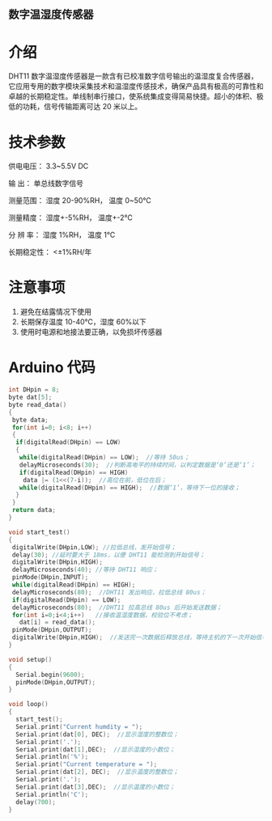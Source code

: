 ## 数字温湿度传感器



# 介绍

DHT11 数字温湿度传感器是一款含有已校准数字信号输出的温湿度复合传感器，它应用专用的数字模块采集技术和温湿度传感技术，确保产品具有极高的可靠性和卓越的长期稳定性。单线制串行接口，使系统集成变得简易快捷。超小的体积、极低的功耗，信号传输距离可达 20 米以上。

# 技术参数

供电电压： 3.3~5.5V DC

输 出： 单总线数字信号

测量范围： 湿度 20-90%RH， 温度 0~50℃

测量精度： 湿度+-5%RH， 温度+-2℃

分 辨 率： 湿度 1%RH， 温度 1℃

长期稳定性： &lt;±1%RH/年

# 注意事项

1. 避免在结露情况下使用
2. 长期保存温度 10-40℃，湿度 60%以下
3. 使用时电源和地接法要正确，以免损坏传感器

# Arduino 代码

```cpp
int DHpin = 8;
byte dat[5];
byte read_data() 
{ 
 byte data; 
 for(int i=0; i<8; i++) 
 { 
  if(digitalRead(DHpin) == LOW) 
  { 
   while(digitalRead(DHpin) == LOW);  //等待 50us； 
   delayMicroseconds(30);  //判断高电平的持续时间，以判定数据是‘0’还是‘1’； 
   if(digitalRead(DHpin) == HIGH) 
    data |= (1<<(7-i));  //高位在前，低位在后； 
   while(digitalRead(DHpin) == HIGH);  //数据‘1’，等待下一位的接收； 
  }  
 } 
 return data; 
} 

void start_test() 
{ 
 digitalWrite(DHpin,LOW); //拉低总线，发开始信号； 
 delay(30); //延时要大于 18ms，以便 DHT11 能检测到开始信号； 
 digitalWrite(DHpin,HIGH); 
 delayMicroseconds(40); //等待 DHT11 响应； 
 pinMode(DHpin,INPUT); 
 while(digitalRead(DHpin) == HIGH); 
 delayMicroseconds(80);  //DHT11 发出响应，拉低总线 80us； 
 if(digitalRead(DHpin) == LOW); 
 delayMicroseconds(80);  //DHT11 拉高总线 80us 后开始发送数据； 
 for(int i=0;i<4;i++)   //接收温湿度数据，校验位不考虑； 
   dat[i] = read_data(); 
 pinMode(DHpin,OUTPUT); 
 digitalWrite(DHpin,HIGH);  //发送完一次数据后释放总线，等待主机的下一次开始信号； 
} 

void setup() 
{ 
  Serial.begin(9600); 
  pinMode(DHpin,OUTPUT); 
} 

void loop() 
{ 
  start_test(); 
  Serial.print("Current humdity = "); 
  Serial.print(dat[0], DEC);  //显示湿度的整数位； 
  Serial.print('.'); 
  Serial.print(dat[1],DEC);  //显示湿度的小数位； 
  Serial.println('%'); 
  Serial.print("Current temperature = "); 
  Serial.print(dat[2], DEC);  //显示温度的整数位； 
  Serial.print('.'); 
  Serial.print(dat[3],DEC);  //显示温度的小数位； 
  Serial.println('C'); 
  delay(700); 
}
```



